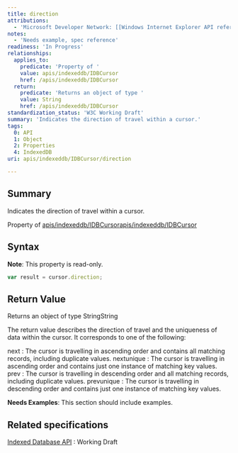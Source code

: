 ```yaml
---
title: direction
attributions:
  - 'Microsoft Developer Network: [[Windows Internet Explorer API reference](http://msdn.microsoft.com/en-us/library/ie/hh828809%28v=vs.85%29.aspx) Article]'
notes:
  - 'Needs example, spec reference'
readiness: 'In Progress'
relationships:
  applies_to:
    predicate: 'Property of '
    value: apis/indexeddb/IDBCursor
    href: /apis/indexeddb/IDBCursor
  return:
    predicate: 'Returns an object of type '
    value: String
    href: /apis/indexeddb/IDBCursor
standardization_status: 'W3C Working Draft'
summary: 'Indicates the direction of travel within a cursor.'
tags:
  0: API
  1: Object
  2: Properties
  4: IndexedDB
uri: apis/indexeddb/IDBCursor/direction

---
```

## <span>Summary</span>

Indicates the direction of travel within a cursor.

Property of [apis/indexeddb/IDBCursor](/apis/indexeddb/IDBCursor)[apis/indexeddb/IDBCursor](/apis/indexeddb/IDBCursor)

## <span>Syntax</span>

**Note**: This property is read-only.

``` js
var result = cursor.direction;
```

## <span>Return Value</span>

Returns an object of type StringString

The return value describes the direction of travel and the uniqueness of data within the cursor. It corresponds to one of the following:

 next
:   The cursor is travelling in ascending order and contains all matching records, including duplicate values.
nextunique
:   The cursor is travelling in ascending order and contains just one instance of matching key values.
prev
:   The cursor is travelling in descending order and all matching records, including duplicate values.
prevunique
:   The cursor is travelling in descending order and contains just one instance of matching key values.

**Needs Examples**: This section should include examples.

## <span>Related specifications</span>

[Indexed Database API](http://www.w3.org/TR/IndexedDB/)
:   Working Draft
